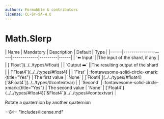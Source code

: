 ```yaml
---
authors: Formabble & contributors
license: CC-BY-SA-4.0
---
```



# Math.Slerp

<div class="sh-parameters" markdown="1">
| Name | Mandatory | Description | Default | Type |
|------|---------------------|-------------|---------|------|
| `⬅️ Input` ||The input of the shard, if any | | [`Float`](../../types/#float) |
| `Output ➡️` ||The resulting output of the shard | | [`Float4`](../../types/#float4) |
| `First` | :fontawesome-solid-circle-xmark:{title="Yes"}  | The first value | `None` | [`Float4`](../../types/#float4)[`&Float4`](../../types/#contextvar) |
| `Second` | :fontawesome-solid-circle-xmark:{title="Yes"}  | The second value | `None` | [`Float4`](../../types/#float4)[`&Float4`](../../types/#contextvar) |

</div>

Rotate a quaternion by another quaternion

--8<-- "includes/license.md"

